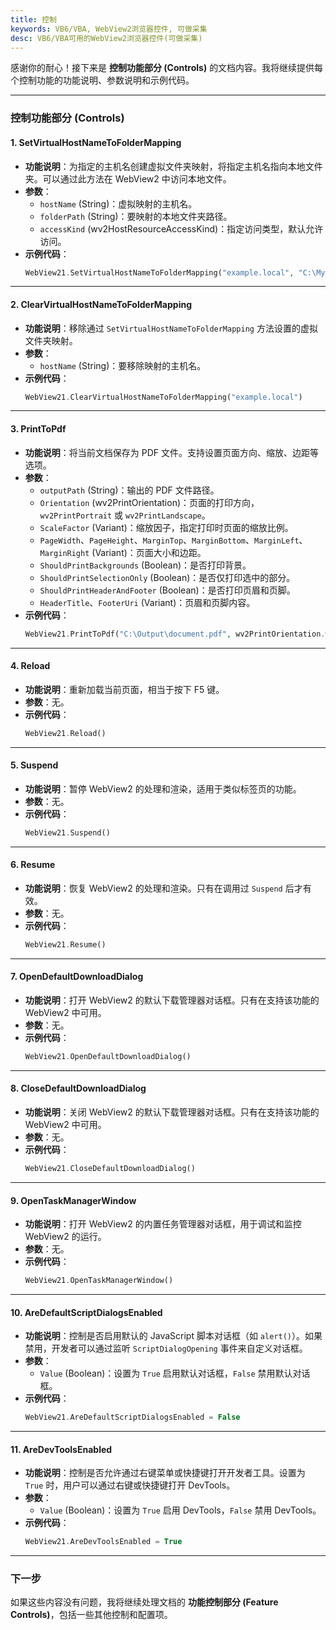 ```yaml
---
title: 控制
keywords: VB6/VBA, WebView2浏览器控件, 可做采集
desc: VB6/VBA可用的WebView2浏览器控件(可做采集)
---
```


感谢你的耐心！接下来是 **控制功能部分 (Controls)** 的文档内容。我将继续提供每个控制功能的功能说明、参数说明和示例代码。

---

### **控制功能部分 (Controls)**

#### **1. SetVirtualHostNameToFolderMapping**
- **功能说明**：为指定的主机名创建虚拟文件夹映射，将指定主机名指向本地文件夹。可以通过此方法在 WebView2 中访问本地文件。
- **参数**：
  - `hostName` (String)：虚拟映射的主机名。
  - `folderPath` (String)：要映射的本地文件夹路径。
  - `accessKind` (wv2HostResourceAccessKind)：指定访问类型，默认允许访问。
- **示例代码**：
  ```php
  WebView21.SetVirtualHostNameToFolderMapping("example.local", "C:\MyLocalFolder", wv2HostResourceAccessKind.wv2ResourceAllow)
  ```

---

#### **2. ClearVirtualHostNameToFolderMapping**
- **功能说明**：移除通过 `SetVirtualHostNameToFolderMapping` 方法设置的虚拟文件夹映射。
- **参数**：
  - `hostName` (String)：要移除映射的主机名。
- **示例代码**：
  ```php
  WebView21.ClearVirtualHostNameToFolderMapping("example.local")
  ```

---

#### **3. PrintToPdf**
- **功能说明**：将当前文档保存为 PDF 文件。支持设置页面方向、缩放、边距等选项。
- **参数**：
  - `outputPath` (String)：输出的 PDF 文件路径。
  - `Orientation` (wv2PrintOrientation)：页面的打印方向，`wv2PrintPortrait` 或 `wv2PrintLandscape`。
  - `ScaleFactor` (Variant)：缩放因子，指定打印时页面的缩放比例。
  - `PageWidth`、`PageHeight`、`MarginTop`、`MarginBottom`、`MarginLeft`、`MarginRight` (Variant)：页面大小和边距。
  - `ShouldPrintBackgrounds` (Boolean)：是否打印背景。
  - `ShouldPrintSelectionOnly` (Boolean)：是否仅打印选中的部分。
  - `ShouldPrintHeaderAndFooter` (Boolean)：是否打印页眉和页脚。
  - `HeaderTitle`、`FooterUri` (Variant)：页眉和页脚内容。
- **示例代码**：
  ```php
  WebView21.PrintToPdf("C:\Output\document.pdf", wv2PrintOrientation.wv2PrintPortrait, 1.0, 8.5, 11, 1, 1, 1, 1, False, False, True, "My Document", "http://www.example.com")
  ```

---

#### **4. Reload**
- **功能说明**：重新加载当前页面，相当于按下 F5 键。
- **参数**：无。
- **示例代码**：
  ```php
  WebView21.Reload()
  ```

---

#### **5. Suspend**
- **功能说明**：暂停 WebView2 的处理和渲染，适用于类似标签页的功能。
- **参数**：无。
- **示例代码**：
  ```php
  WebView21.Suspend()
  ```

---

#### **6. Resume**
- **功能说明**：恢复 WebView2 的处理和渲染。只有在调用过 `Suspend` 后才有效。
- **参数**：无。
- **示例代码**：
  ```php
  WebView21.Resume()
  ```

---

#### **7. OpenDefaultDownloadDialog**
- **功能说明**：打开 WebView2 的默认下载管理器对话框。只有在支持该功能的 WebView2 中可用。
- **参数**：无。
- **示例代码**：
  ```php
  WebView21.OpenDefaultDownloadDialog()
  ```

---

#### **8. CloseDefaultDownloadDialog**
- **功能说明**：关闭 WebView2 的默认下载管理器对话框。只有在支持该功能的 WebView2 中可用。
- **参数**：无。
- **示例代码**：
  ```php
  WebView21.CloseDefaultDownloadDialog()
  ```

---

#### **9. OpenTaskManagerWindow**
- **功能说明**：打开 WebView2 的内置任务管理器对话框，用于调试和监控 WebView2 的运行。
- **参数**：无。
- **示例代码**：
  ```php
  WebView21.OpenTaskManagerWindow()
  ```

---

#### **10. AreDefaultScriptDialogsEnabled**
- **功能说明**：控制是否启用默认的 JavaScript 脚本对话框（如 `alert()`）。如果禁用，开发者可以通过监听 `ScriptDialogOpening` 事件来自定义对话框。
- **参数**：
  - `Value` (Boolean)：设置为 `True` 启用默认对话框，`False` 禁用默认对话框。
- **示例代码**：
  ```php
  WebView21.AreDefaultScriptDialogsEnabled = False
  ```

---

#### **11. AreDevToolsEnabled**
- **功能说明**：控制是否允许通过右键菜单或快捷键打开开发者工具。设置为 `True` 时，用户可以通过右键或快捷键打开 DevTools。
- **参数**：
  - `Value` (Boolean)：设置为 `True` 启用 DevTools，`False` 禁用 DevTools。
- **示例代码**：
  ```php
  WebView21.AreDevToolsEnabled = True
  ```

---

### 下一步
如果这些内容没有问题，我将继续处理文档的 **功能控制部分 (Feature Controls)**，包括一些其他控制和配置项。